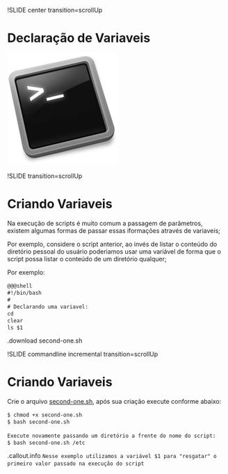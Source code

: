 !SLIDE center transition=scrollUp

# Declaração de Variaveis
![Shell-Logo](images/shell-logo.png)

!SLIDE transition=scrollUp

# Criando Variaveis

Na execução de scripts é muito comum a passagem de parãmetros,  existem algumas formas de passar essas iformações através de variaveis;

Por exemplo, considere o script anterior, ao invés de listar o conteúdo do diretório pessoal do usuário poderiamos usar uma variável de forma que o script possa listar o conteúdo de um diretório qualquer;

Por exemplo:

    @@@shell
    #!/bin/bash
    #
    # Declarando uma variavel:
    cd
    clear
    ls $1

.download second-one.sh

!SLIDE commandline incremental transition=scrollUp

# Criando Variaveis

Crie o arquivo [second-one.sh](https://raw.githubusercontent.com/fiap2trc/Scripts/master/files/second-one.sh), após sua criação execute conforme abaixo:

	$ chmod +x second-one.sh
	$ bash second-one.sh
	
	Execute novamente passando um diretório a frente do nome do script:
	$ bash second-one.sh /etc

.callout.info `Nesse exemplo utilizamos a variável $1 para "resgatar" o primeiro valor passado na execução do script`
